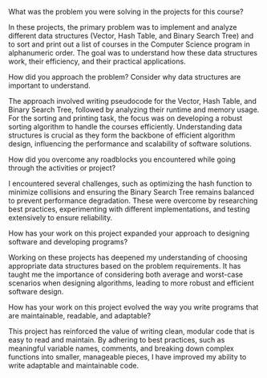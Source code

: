 What was the problem you were solving in the projects for this course?

In these projects, the primary problem was to implement and analyze different data structures (Vector, Hash Table, and Binary Search Tree) and to sort and print out a list of courses in the Computer Science program in alphanumeric order. The goal was to understand how these data structures work, their efficiency, and their practical applications.

How did you approach the problem? Consider why data structures are important to understand.

The approach involved writing pseudocode for the Vector, Hash Table, and Binary Search Tree, followed by analyzing their runtime and memory usage. For the sorting and printing task, the focus was on developing a robust sorting algorithm to handle the courses efficiently. Understanding data structures is crucial as they form the backbone of efficient algorithm design, influencing the performance and scalability of software solutions.

How did you overcome any roadblocks you encountered while going through the activities or project?

I encountered several challenges, such as optimizing the hash function to minimize collisions and ensuring the Binary Search Tree remains balanced to prevent performance degradation. These were overcome by researching best practices, experimenting with different implementations, and testing extensively to ensure reliability.

How has your work on this project expanded your approach to designing software and developing programs?

Working on these projects has deepened my understanding of choosing appropriate data structures based on the problem requirements. It has taught me the importance of considering both average and worst-case scenarios when designing algorithms, leading to more robust and efficient software design.

How has your work on this project evolved the way you write programs that are maintainable, readable, and adaptable?

This project has reinforced the value of writing clean, modular code that is easy to read and maintain. By adhering to best practices, such as meaningful variable names, comments, and breaking down complex functions into smaller, manageable pieces, I have improved my ability to write adaptable and maintainable code.
